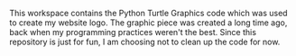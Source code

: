 This workspace contains the Python Turtle Graphics code which was used to create my website logo. The graphic piece was created a long time ago, back when my programming practices weren't the best. Since this repository is just for fun, I am choosing not to clean up the code for now.
